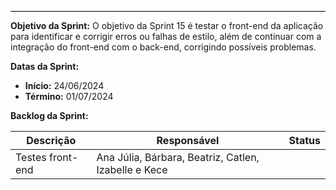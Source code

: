 <hr style="border: 0; height: 1px; background-color: #000000;">

**Objetivo da Sprint:**
O objetivo da Sprint 15 é testar o front-end da aplicação para identificar e corrigir erros ou falhas de estilo, além de continuar com a integração do front-end com o back-end, corrigindo possíveis problemas.

**Datas da Sprint:**

- **Início:** 24/06/2024
- **Término:** 01/07/2024

**Backlog da Sprint:**

| Descrição | Responsável | Status |
|------------|-------------|-----------------------|
|Testes front-end | Ana Júlia, Bárbara, Beatriz, Catlen, Izabelle e Kece| | 
